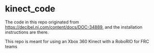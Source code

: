 # kinect_code

The code in this repo originated from https://decibel.ni.com/content/docs/DOC-34889, and the installation instructions are there.

This repo is meant for using an Xbox 360 Kinect with a RoboRIO for FRC teams
